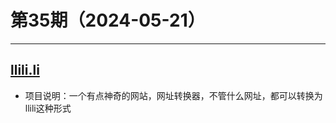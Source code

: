 # 第35期（2024-05-21）

---
## [llili.li](https://llili.li)
- 项目说明：一个有点神奇的网站，网址转换器，不管什么网址，都可以转换为llili这种形式
